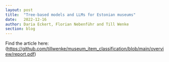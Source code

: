 ```yaml
---
layout: post
title:  "Tree-based models and LLMs for Estonian museums"
date:   2022-12-16
author: Daria Eckert, Florian Nebenführ and Till Wenke
section: blog
---
```


Find the article here: (https://github.com/tillwenke/museum_item_classification/blob/main/overview/report.pdf)

